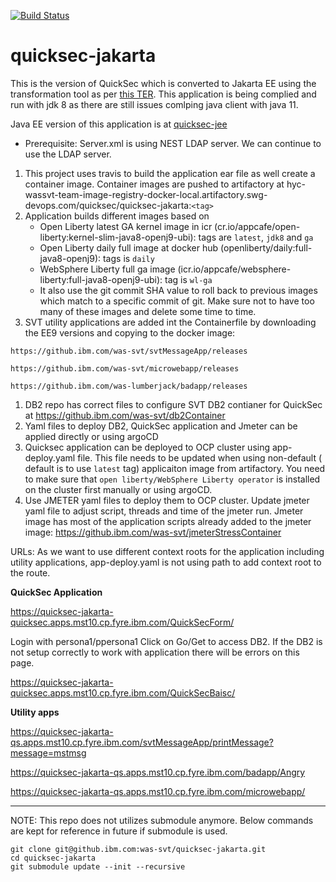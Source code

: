 [![Build Status](https://travis.ibm.com/was-svt/quicksec-jakarta.svg?token=bkZSz9PKTsrkjdeyzxEd&branch=master)](https://travis.ibm.com/was-svt/quicksec-jakarta)

# quicksec-jakarta
This is the version of QuickSec which is converted to Jakarta EE using the transformation tool as per [this TER](https://github.ibm.com/websphere/system-test/issues/403). This application is being complied and run with jdk 8 as there are still issues comlping java client with java 11.

Java EE version of this application is at [quicksec-jee](https://github.ibm.com/was-svt/quicksec-jee)
 
 * Prerequisite: 
   Server.xml is using NEST LDAP server. We can continue to use the LDAP server. 

1. This project uses travis to build the application ear file as well create a container image. Container images are pushed to artifactory at hyc-wassvt-team-image-registry-docker-local.artifactory.swg-devops.com/quicksec/quicksec-jakarta:`<tag>`
1. Application builds different images based on 
   *  Open Liberty latest GA kernel image in icr (cr.io/appcafe/open-liberty:kernel-slim-java8-openj9-ubi): tags are `latest`, `jdk8` and `ga`
   *  Open Liberty daily full image at docker hub (openliberty/daily:full-java8-openj9): tags is `daily`
   *  WebSphere Liberty full ga image (icr.io/appcafe/websphere-liberty:full-java8-openj9-ubi): tag is `wl-ga`
   *  It also use the git commit SHA value to roll back to previous images which match to a specific commit of git. Make sure not to have too many of these images and delete some time to time. 
1. SVT utility applications are added int the Containerfile by downloading the EE9 versions and copying to the docker image:

```
https://github.ibm.com/was-svt/svtMessageApp/releases
 
https://github.ibm.com/was-svt/microwebapp/releases

https://github.ibm.com/was-lumberjack/badapp/releases
```
 
1. DB2 repo has correct files to configure SVT DB2 contianer for QuickSec at https://github.ibm.com/was-svt/db2Container
1. Yaml files to deploy DB2, QuickSec application and Jmeter can be applied directly or using argoCD
1. Quicksec application can be deployed to OCP cluster using app-deploy.yaml file. This file needs to be updated when using non-default ( default is to use `latest` tag) applicaiton image from artifactory. You need to make sure that `open liberty/WebSphere Liberty operator` is installed on the cluster first manually or using argoCD.
1. Use JMETER yaml files to deploy them to OCP cluster. Update jmeter yaml file to adjust script, threads and time of the jmeter run. Jmeter image has most of the application scripts already added to the jmeter image: https://github.ibm.com/was-svt/jmeterStressContainer

URLs: As we want to use different context roots for the application including utility applications, app-deploy.yaml is not using path to add context root to the route. 

**QuickSec Application**

https://quicksec-jakarta-quicksec.apps.mst10.cp.fyre.ibm.com/QuickSecForm/

Login with persona1/ppersona1
Click on Go/Get to access DB2. If the DB2 is not setup correctly to work with application there will be errors on this page.

https://quicksec-jakarta-quicksec.apps.mst10.cp.fyre.ibm.com/QuickSecBaisc/

**Utility apps**

   https://quicksec-jakarta-qs.apps.mst10.cp.fyre.ibm.com/svtMessageApp/printMessage?message=mstmsg

   https://quicksec-jakarta-qs.apps.mst10.cp.fyre.ibm.com/badapp/Angry

   https://quicksec-jakarta-qs.apps.mst10.cp.fyre.ibm.com/microwebapp/


---------

NOTE: This repo does not utilizes submodule anymore. Below commands are kept for reference in future if submodule is used.

```
git clone git@github.ibm.com:was-svt/quicksec-jakarta.git
cd quicksec-jakarta
git submodule update --init --recursive
```
